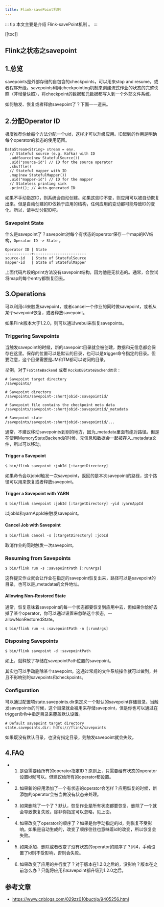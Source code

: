 ```yaml
---
title: Flink-savePoint机制
---
```


::: tip
本文主要是介绍 Flink-savePoint机制 。
:::

[[toc]]

## Flink之状态之savepoint

## 1.总览

savepoints是外部存储的自包含的checkpoints，可以用来stop and resume，或者程序升级。savepoints利用checkpointing机制来创建流式作业的状态的完整快照（非增量快照），将checkpoint的数据和元数据都写入到一个外部文件系统。

如何触发、恢复或者释放savepoint了？下面一一道来。

## 2.分配Operator ID

极度推荐你给每个方法分配一个uid，这样才可以升级应用。ID起到的作用是明确每个operator的状态的使用范围。



``` shell
DataStream<String> stream = env.
  // Stateful source (e.g. Kafka) with ID
  .addSource(new StatefulSource())
  .uid("source-id") // ID for the source operator
  .shuffle()
  // Stateful mapper with ID
  .map(new StatefulMapper())
  .uid("mapper-id") // ID for the mapper
  // Stateless printing sink
  .print(); // Auto-generated ID
```



如果不手动指定ID，则系统会自动创建。如果这些ID不变，则应用可以被自动恢复出来。但是自动创建的ID依赖于应用的结构，任何应用的变动都可能导致ID的变化。所以，请手动分配ID吧。

### Savepoint State

什么是savepoint了？savepoint对每个有状态的operator保存一个map的KV结构，`Operator ID -> State` 。

``` shell
Operator ID | State
------------+------------------------
source-id   | State of StatefulSource
mapper-id   | State of StatefulMapper
```

上面代码片段的print方法没有savepoint结构，因为他是无状态的。通常，会尝试将map的每个entry都恢复回去。

## 3.Operations

可以利用cli来触发savepoint，或者cancel一个作业的同时做savepoint，或者从某个savepoint恢复，或者释放savepoint。

如果Flink版本大于1.2.0，则可以通过webui来恢复savepoints。

### Triggering Savepoints

当触发savepoint的时候，新的savepoint目录就会被创建，数据和元信息都会保存在这里。保存的位置可以是默认的目录，也可以是trigger命令指定的目录。但要注意，这个目录需要是JM和TM都可以访问的目录。

举例，对于`FsStateBackend` 或者 `RocksDBStateBackend而言：`



``` shell
# Savepoint target directory
/savepoints/

# Savepoint directory
/savepoints/savepoint-:shortjobid-:savepointid/

# Savepoint file contains the checkpoint meta data
/savepoints/savepoint-:shortjobid-:savepointid/_metadata

# Savepoint state
/savepoints/savepoint-:shortjobid-:savepointid/...
```



通常，不建议移动savepoints到别的地方，因为_metadata里面有绝对路径。但是在使用MemoryStateBackend的时候，元信息和数据会一起被存入_metadata文件，所以可以移动。

#### Trigger a Savepoint

``` shell
$ bin/flink savepoint :jobId [:targetDirectory]
```

如果命令会以jobid触发一次savepoint，返回的是本次savepoint的路径，这个路径可以用来恢复或者释放savepoint。

#### Trigger a Savepoint with YARN

``` shell
$ bin/flink savepoint :jobId [:targetDirectory] -yid :yarnAppId
```

以jobId和yarnAppId来触发savepoint。

#### Cancel Job with Savepoint

``` shell
$ bin/flink cancel -s [:targetDirectory] :jobId
```

取消作业的同时触发一次savepoint。

### Resuming from Savepoints

``` shell
$ bin/flink run -s :savepointPath [:runArgs]
```

这样提交作业就会让作业在指定的savepoint恢复出来，路径可以是savepoint的目录，也可以是_metadata的文件地址。

#### Allowing Non-Restored State

通常，恢复意味着savepoint的每一个状态都要恢复到应用中去，但如果你恰好去掉了某个operator，你可以通过设置来忽略这个状态，--allowNonRestoredState。

``` shell
$ bin/flink run -s :savepointPath -n [:runArgs]
```

### Disposing Savepoints

``` shell
$ bin/flink savepoint -d :savepointPath
```

如上，就释放了存储在savepointPath位置的savepoint。

其实也可以手动删除某个savepoint，这通过常规的文件系统操作就可以做到，并且不影响别的savepoints和checkpoints。

### Configuration

可以通过配置项state.savepoints.dir来定义一个默认的savepoint存储目录。当触发savepoints的时候，这个目录就会被用来存储savepoint，但是你也可以通过在trigger命令中指定目录来覆盖默认设置。

``` shell
# Default savepoint target directory
state.savepoints.dir: hdfs:///flink/savepoints
```

如果既没有默认目录，也没有指定目录，则触发savepoint就会失败。

## 4.FAQ

- 1. 是否需要给所有的operator指定ID？原则上，只需要给有状态的operator设置id就可以。但建议给所有的operator都设置。
- 2. 如果新的应用添加了一个有状态的operator会怎样？应用恢复的时候，新添加的operator会被当做没有状态来处理。
- 3. 如果删除了一个了？默认，恢复作业是所有状态都要恢复，删除了一个就会导致恢复失败，除非你指定可以忽略，见上面。
- 4. 如果改变了operator的顺序了？如果是你手动指定的id，则恢复不受影响。如果是自动生成的，改变了顺序往往也意味着id的改变，所以恢复会失败。
- 5. 如果添加、删除或者改变了没有状态的operator的顺序了？同4，手动设置了id则不受影响，否则会失败。
- 6. 如果改变了应用的并行度了？对于版本在1.2.0之后的，没影响？版本在之前怎么办？只能将应用和savepoint都升级到1.2.0之后。


## 参考文章
* https://www.cnblogs.com/029zz010buct/p/9405256.html
